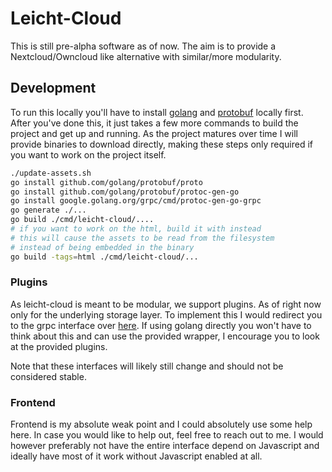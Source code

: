 # Leicht-Cloud

This is still pre-alpha software as of now.
The aim is to provide a Nextcloud/Owncloud like alternative with similar/more modularity.

## Development

To run this locally you'll have to install [golang](https://golang.org) and [protobuf](https://developers.google.com/protocol-buffers) locally first.
After you've done this, it just takes a few more commands to build the project and get up and running.
As the project matures over time I will provide binaries to download directly, making these steps only required if you want to work on the project itself.

```bash
./update-assets.sh
go install github.com/golang/protobuf/proto
go install github.com/golang/protobuf/protoc-gen-go
go install google.golang.org/grpc/cmd/protoc-gen-go-grpc
go generate ./...
go build ./cmd/leicht-cloud/....
# if you want to work on the html, build it with instead
# this will cause the assets to be read from the filesystem
# instead of being embedded in the binary
go build -tags=html ./cmd/leicht-cloud/...
```

### Plugins

As leicht-cloud is meant to be modular, we support plugins.
As of right now only for the underlying storage layer.
To implement this I would redirect you to the grpc interface over [here](./pkg/storage/plugin/service.proto).
If using golang directly you won't have to think about this and can use the provided wrapper, I encourage you to look at the provided plugins.

Note that these interfaces will likely still change and should not be considered stable.

### Frontend

Frontend is my absolute weak point and I could absolutely use some help here.
In case you would like to help out, feel free to reach out to me.
I would however preferably not have the entire interface depend on Javascript and ideally have most of it work without Javascript enabled at all.
